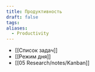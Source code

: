 ```yaml
---
title: Продуктивность
draft: false
tags: 
aliases:
  - Productivity
---
```

- [[Список задач]]
- [[Режим дня]]
- [[05 Research/notes/Kanban]]